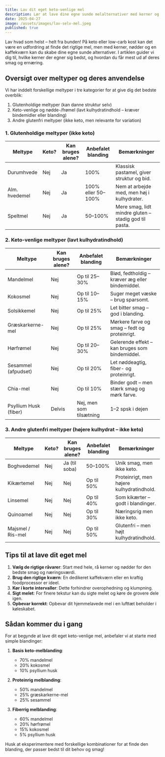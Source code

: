 ```yaml
---
title: Lav dit eget keto-venlige mel
description: Lær at lave dine egne sunde melalternativer med kerner og nødder - perfekt til keto og low-carb bagning.
date: 2025-04-27
image: /assets/images/lav-selv-mel.jpeg
published: true
---
```


Lav hvad som helst – helt fra bunden! På keto eller low-carb kost kan det være en udfordring at finde det rigtige mel, men med kerner, nødder og en kaffekværn kan du skabe dine egne sunde alternativer. I artiklen guider vi dig til, hvilke kerner der egner sig bedst, og hvordan du får mest ud af deres smag og ernæring.

## Oversigt over meltyper og deres anvendelse

Vi har inddelt forskellige meltyper i tre kategorier for at give dig det bedste overblik:
1. Glutenholdige meltyper (kan danne struktur selv)
2. Keto-venlige og nødde-/frømel (lavt kulhydratindhold – kræver bindemidler eller blanding)
3. Andre glutenfri meltyper (ikke keto, men relevante for variation)

### 1. Glutenholdige meltyper (ikke keto)

<div class="overflow-x-auto">
  <table class="min-w-full bg-white rounded-lg overflow-hidden">
    <thead class="bg-gray-50">
      <tr>
        <th class="px-4 py-2 text-left">Meltype</th>
        <th class="px-4 py-2 text-left">Keto?</th>
        <th class="px-4 py-2 text-left">Kan bruges alene?</th>
        <th class="px-4 py-2 text-left">Anbefalet blanding</th>
        <th class="px-4 py-2 text-left">Bemærkninger</th>
      </tr>
    </thead>
    <tbody class="divide-y divide-gray-200">
      <tr>
        <td class="px-4 py-2">Durumhvede</td>
        <td class="px-4 py-2">Nej</td>
        <td class="px-4 py-2">Ja</td>
        <td class="px-4 py-2">100%</td>
        <td class="px-4 py-2">Klassisk pastamel, giver struktur og bid.</td>
      </tr>
      <tr>
        <td class="px-4 py-2">Alm. hvedemel</td>
        <td class="px-4 py-2">Nej</td>
        <td class="px-4 py-2">Ja</td>
        <td class="px-4 py-2">100% eller 50–100%</td>
        <td class="px-4 py-2">Nem at arbejde med, men høj i kulhydrater.</td>
      </tr>
      <tr>
        <td class="px-4 py-2">Speltmel</td>
        <td class="px-4 py-2">Nej</td>
        <td class="px-4 py-2">Ja</td>
        <td class="px-4 py-2">50–100%</td>
        <td class="px-4 py-2">Mere smag, lidt mindre gluten – stadig god til pasta.</td>
      </tr>
    </tbody>
  </table>
</div>

### 2. Keto-venlige meltyper (lavt kulhydratindhold)

<div class="overflow-x-auto">
  <table class="min-w-full bg-white rounded-lg overflow-hidden">
    <thead class="bg-gray-50">
      <tr>
        <th class="px-4 py-2 text-left">Meltype</th>
        <th class="px-4 py-2 text-left">Kan bruges alene?</th>
        <th class="px-4 py-2 text-left">Anbefalet blanding</th>
        <th class="px-4 py-2 text-left">Bemærkninger</th>
      </tr>
    </thead>
    <tbody class="divide-y divide-gray-200">
      <tr>
        <td class="px-4 py-2">Mandelmel</td>
        <td class="px-4 py-2">Nej</td>
        <td class="px-4 py-2">Op til 25–30%</td>
        <td class="px-4 py-2">Blød, fedtholdig – kræver æg eller bindemiddel.</td>
      </tr>
      <tr>
        <td class="px-4 py-2">Kokosmel</td>
        <td class="px-4 py-2">Nej</td>
        <td class="px-4 py-2">Op til 10–15%</td>
        <td class="px-4 py-2">Suger meget væske – brug sparsomt.</td>
      </tr>
      <tr>
        <td class="px-4 py-2">Solsikkemel</td>
        <td class="px-4 py-2">Nej</td>
        <td class="px-4 py-2">Op til 25%</td>
        <td class="px-4 py-2">Let bitter smag – god i blanding.</td>
      </tr>
      <tr>
        <td class="px-4 py-2">Græskarkerne-mel</td>
        <td class="px-4 py-2">Nej</td>
        <td class="px-4 py-2">Op til 25%</td>
        <td class="px-4 py-2">Mørkere farve og smag – fedt og proteinrigt.</td>
      </tr>
      <tr>
        <td class="px-4 py-2">Hørfrømel</td>
        <td class="px-4 py-2">Nej</td>
        <td class="px-4 py-2">Op til 20–30%</td>
        <td class="px-4 py-2">Gelerende effekt – kan bruges som bindemiddel.</td>
      </tr>
      <tr>
        <td class="px-4 py-2">Sesammel (afpudset)</td>
        <td class="px-4 py-2">Nej</td>
        <td class="px-4 py-2">Op til 20%</td>
        <td class="px-4 py-2">Let nøddeagtig, fiber- og proteinrigt.</td>
      </tr>
      <tr>
        <td class="px-4 py-2">Chia-mel</td>
        <td class="px-4 py-2">Nej</td>
        <td class="px-4 py-2">Op til 10%</td>
        <td class="px-4 py-2">Binder godt – men stærk smag og mørk farve.</td>
      </tr>
      <tr>
        <td class="px-4 py-2">Psyllium Husk (fiber)</td>
        <td class="px-4 py-2">Delvis</td>
        <td class="px-4 py-2">Nej, men som tilsætning</td>
        <td class="px-4 py-2">1–2 spsk i dejen</td>
      </tr>
    </tbody>
  </table>
</div>

### 3. Andre glutenfri meltyper (højere kulhydrat – ikke keto)

<div class="overflow-x-auto">
  <table class="min-w-full bg-white rounded-lg overflow-hidden">
    <thead class="bg-gray-50">
      <tr>
        <th class="px-4 py-2 text-left">Meltype</th>
        <th class="px-4 py-2 text-left">Keto?</th>
        <th class="px-4 py-2 text-left">Kan bruges alene?</th>
        <th class="px-4 py-2 text-left">Anbefalet blanding</th>
        <th class="px-4 py-2 text-left">Bemærkninger</th>
      </tr>
    </thead>
    <tbody class="divide-y divide-gray-200">
      <tr>
        <td class="px-4 py-2">Boghvedemel</td>
        <td class="px-4 py-2">Nej</td>
        <td class="px-4 py-2">Ja (til soba)</td>
        <td class="px-4 py-2">50–100%</td>
        <td class="px-4 py-2">Unik smag, men ikke keto.</td>
      </tr>
      <tr>
        <td class="px-4 py-2">Kikærtemel</td>
        <td class="px-4 py-2">Nej</td>
        <td class="px-4 py-2">Nej</td>
        <td class="px-4 py-2">Op til 50%</td>
        <td class="px-4 py-2">Proteinrigt, men højere kulhydratindhold.</td>
      </tr>
      <tr>
        <td class="px-4 py-2">Linsemel</td>
        <td class="px-4 py-2">Nej</td>
        <td class="px-4 py-2">Nej</td>
        <td class="px-4 py-2">Op til 40%</td>
        <td class="px-4 py-2">Som kikærter – godt i blandinger.</td>
      </tr>
      <tr>
        <td class="px-4 py-2">Quinoamel</td>
        <td class="px-4 py-2">Nej</td>
        <td class="px-4 py-2">Nej</td>
        <td class="px-4 py-2">Op til 30%</td>
        <td class="px-4 py-2">Næringsrig men ikke keto.</td>
      </tr>
      <tr>
        <td class="px-4 py-2">Majsmel / Ris-mel</td>
        <td class="px-4 py-2">Nej</td>
        <td class="px-4 py-2">Nej</td>
        <td class="px-4 py-2">Op til 50%</td>
        <td class="px-4 py-2">Glutenfri – men højt kulhydratindhold.</td>
      </tr>
    </tbody>
  </table>
</div>

## Tips til at lave dit eget mel

1. **Vælg de rigtige råvarer**: Start med hele, rå kerner og nødder for den bedste smag og næringsværdi.
2. **Brug den rigtige kværn**: En dedikeret kaffekværn eller en kraftig foodprocessor er ideel.
3. **Kør i korte intervaller**: Dette forhindrer overophedning og klumpning.
4. **Sigt melet**: For finere tekstur kan du sigte melet og køre de grovere dele igen.
5. **Opbevar korrekt**: Opbevar dit hjemmelavede mel i en lufttæt beholder i køleskabet.

## Sådan kommer du i gang

For at begynde at lave dit eget keto-venlige mel, anbefaler vi at starte med simple blandinger:

1. **Basis keto-melblanding**:
   - 70% mandelmel
   - 20% kokosmel
   - 10% psyllium husk

2. **Proteinrig melblanding**:
   - 50% mandelmel
   - 25% græskarkerne-mel
   - 25% sesammel

3. **Fiberrig melblanding**:
   - 60% mandelmel
   - 20% hørfrømel
   - 15% kokosmel
   - 5% psyllium husk

Husk at eksperimentere med forskellige kombinationer for at finde den blanding, der passer bedst til dit behov og smag! 
